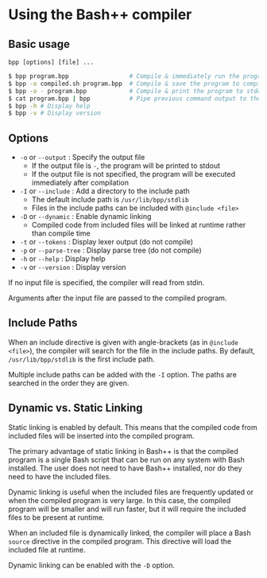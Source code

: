 # Using the Bash++ compiler

## Basic usage

`bpp [options] [file] ...`

```bash
$ bpp program.bpp                 # Compile & immediately run the program
$ bpp -o compiled.sh program.bpp  # Compile & save the program to compiled.sh
$ bpp -o - program.bpp            # Compile & print the program to stdout
$ cat program.bpp | bpp           # Pipe previous command output to the compiler
$ bpp -h # Display help
$ bpp -v # Display version
```

## Options

- `-o` or `--output` : Specify the output file
	- If the output file is `-`, the program will be printed to stdout
	- If the output file is not specified, the program will be executed immediately after compilation
- `-I` or `--include` : Add a directory to the include path
	- The default include path is `/usr/lib/bpp/stdlib`
	- Files in the include paths can be included with `@include <file>`
- `-D` or `--dynamic` : Enable dynamic linking
	- Compiled code from included files will be linked at runtime rather than compile time
- `-t` or `--tokens` : Display lexer output (do not compile)
- `-p` or `--parse-tree` : Display parse tree (do not compile)
- `-h` or `--help` : Display help
- `-v` or `--version` : Display version

If no input file is specified, the compiler will read from stdin.

Arguments after the input file are passed to the compiled program.

## Include Paths

When an include directive is given with angle-brackets (as in `@include <file>`), the compiler will search for the file in the include paths. By default, `/usr/lib/bpp/stdlib` is the first include path.

Multiple include paths can be added with the `-I` option. The paths are searched in the order they are given.

## Dynamic vs. Static Linking

Static linking is enabled by default. This means that the compiled code from included files will be inserted into the compiled program.

The primary advantage of static linking in Bash++ is that the compiled program is a single Bash script that can be run on any system with Bash installed. The user does not need to have Bash++ installed, nor do they need to have the included files.

Dynamic linking is useful when the included files are frequently updated or when the compiled program is very large. In this case, the compiled program will be smaller and will run faster, but it will require the included files to be present at runtime.

When an included file is dynamically linked, the compiler will place a Bash `source` directive in the compiled program. This directive will load the included file at runtime.

Dynamic linking can be enabled with the `-D` option.
